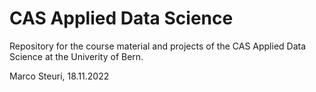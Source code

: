 # CAS Applied Data Science

Repository for the course material and projects of the CAS Applied Data Science at the Univerity of Bern.

Marco Steuri, 18.11.2022
